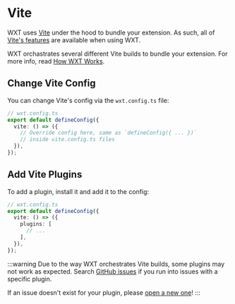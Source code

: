 # Vite

WXT uses [Vite](https://vitejs.dev/) under the hood to bundle your extension. As such, all of [Vite's features](https://vitejs.dev/guide/features.html) are available when using WXT.

WXT orchastrates several different Vite builds to bundle your extension. For more info, read [How WXT Works](/guide/resources/how-wxt-works).

## Change Vite Config

You can change Vite's config via the `wxt.config.ts` file:

```ts
// wxt.config.ts
export default defineConfig({
  vite: () => ({
    // Override config here, same as `defineConfig({ ... })`
    // inside vite.config.ts files
  }),
});
```

## Add Vite Plugins

To add a plugin, install it and add it to the config:

```ts
// wxt.config.ts
export default defineConfig({
  vite: () => ({
    plugins: [
      // ...
    ],
  }),
});
```

:::warning
Due to the way WXT orchestrates Vite builds, some plugins may not work as expected. Search [GitHub issues](https://github.com/wxt-dev/wxt/issues?q=is%3Aissue+label%3A%22vite+plugin%22) if you run into issues with a specific plugin.

If an issue doesn't exist for your plugin, please [open a new one](https://github.com/wxt-dev/wxt/issues/new/choose)!
:::
